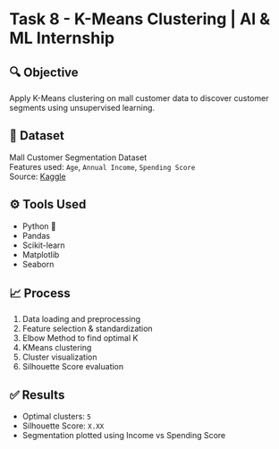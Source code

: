 # Task 8 - K-Means Clustering | AI & ML Internship

## 🔍 Objective
Apply K-Means clustering on mall customer data to discover customer segments using unsupervised learning.

## 📁 Dataset
Mall Customer Segmentation Dataset  
Features used: `Age`, `Annual Income`, `Spending Score`  
Source: [Kaggle](https://www.kaggle.com/datasets/vjchoudhary7/customer-segmentation-tutorial-in-python)

## ⚙️ Tools Used
- Python 🐍
- Pandas
- Scikit-learn
- Matplotlib
- Seaborn

## 📈 Process
1. Data loading and preprocessing
2. Feature selection & standardization
3. Elbow Method to find optimal K
4. KMeans clustering
5. Cluster visualization
6. Silhouette Score evaluation

## ✅ Results
- Optimal clusters: `5`
- Silhouette Score: `X.XX`  <!-- replace with your score -->
- Segmentation plotted using Income vs Spending Score
